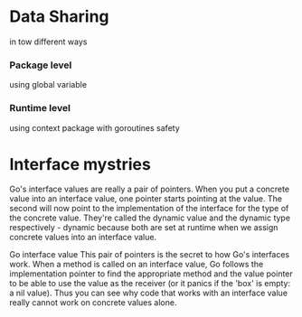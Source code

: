 # Data Sharing
in tow different ways

### Package level
using global variable

### Runtime level
using context package with goroutines safety


# Interface mystries
Go's interface values are really a pair of pointers. When you put a concrete value into an interface value, one pointer starts pointing at the value. The second will now point to the 
implementation of the interface for the type of the concrete value. They're called the dynamic value and the dynamic type respectively - dynamic because both are set at runtime when we 
assign concrete values into an interface value.

Go interface value
This pair of pointers is the secret to how Go's interfaces work. When a method is called on an interface value, Go follows the implementation pointer to find the appropriate method and 
the value pointer to be able to use the value as the receiver (or it panics if the 'box' is empty: a nil value). Thus you can see why code that works with an interface value really cannot 
work on concrete values alone.
